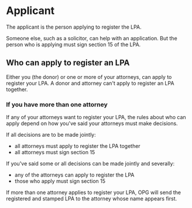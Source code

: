 # Applicant

The applicant is the person applying to register the LPA.

Someone else, such as a solicitor, can help with an application. But the person who is applying must sign section 15 of the LPA.

## Who can apply to register an LPA
Either you (the donor) or one or more of your attorneys, can apply to register your LPA. A donor and attorney can't apply to register an LPA together.

### If you have more than one attorney
If any of your attorneys want to register your LPA, the rules about who can apply depend on how you've said your attorneys must make decisions.

If all decisions are to be made jointly:

* all attorneys must apply to register the LPA together
* all attorneys must sign section 15

If you've said some or all decisions can be made jointly and severally:

* any of the attorneys can apply to register the LPA
* those who apply must sign section 15

If more than one attorney applies to register your LPA, OPG will send the registered and stamped LPA to the attorney whose name appears first.
